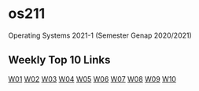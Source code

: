 # os211
Operating Systems 2021-1 (Semester Genap 2020/2021)

## Weekly Top 10 Links
[W01](https://budiarb.github.io/os211/W01/)
[W02](https://budiarb.github.io/os211/W02/)
[W03]()
[W04]()
[W05]()
[W06]()
[W07]()
[W08]()
[W09]()
[W10]()

